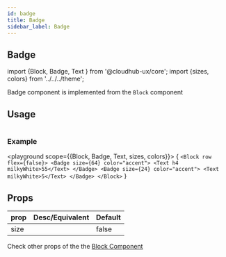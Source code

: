 ```yaml
---
id: badge
title: Badge
sidebar_label: Badge
---
```


## Badge

import {Block, Badge, Text } from '@cloudhub-ux/core';
import {sizes, colors} from '../../../theme';

Badge component is implemented from the `Block` component

## Usage

```js
```

### Example

<playground scope={{Block, Badge, Text, sizes, colors}}>
{
`<Block row flex={false}> <Badge size={64} color="accent"> <Text h4 milkyWhite>55</Text> </Badge> <Badge size={24} color="accent"> <Text milkyWhite>5</Text> </Badge> </Block>`
}
</playground>

## Props

<Block>
    <table>
        <thead>
            <tr><th>prop</th><th>Desc/Equivalent</th><th>Default</th></tr>
        </thead>
        <tbody>
            <tr><td>size</td><td></td><td>false</td></tr>
        </tbody>
    </table>
</Block>

Check other props of the the [Block Component](./Block)
